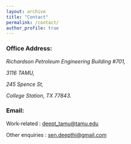 ```yaml
---
layout: archive
title: "Contact"
permalink: /contact/
author_profile: true
---
```


### Office Address:

<address>
  
  Richardson Petroleum Engineering Building #701,
  
  3116 TAMU,
  
  245 Spence St,
  
  College Station, TX 77843.
  
</address>


### Email:

Work-related : deept_tamu@tamu.edu 

Other enquiries : sen.deepthi@gmail.com



